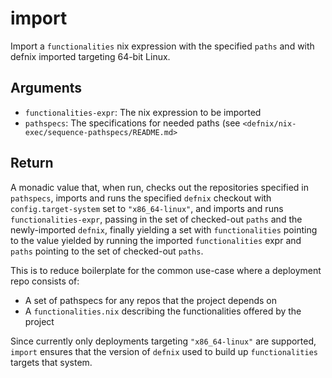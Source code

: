 import
=======

Import a `functionalities` nix expression with the specified `paths` and with
defnix imported targeting 64-bit Linux.

Arguments
----------

* `functionalities-expr`: The nix expression to be imported
* `pathspecs`: The specifications for needed paths (see
  `<defnix/nix-exec/sequence-pathspecs/README.md>`

Return
------

A monadic value that, when run, checks out the repositories specified in
`pathspecs`, imports and runs the specified `defnix` checkout with
`config.target-system` set to `"x86_64-linux"`, and imports and runs
`functionalities-expr`, passing in the set of checked-out `paths` and the
newly-imported `defnix`, finally yielding a set with `functionalities` pointing
to the value yielded by running the imported `functionalities` expr and `paths`
pointing to the set of checked-out `paths`.

This is to reduce boilerplate for the common use-case where a deployment repo
consists of:

* A set of pathspecs for any repos that the project depends on
* A `functionalities.nix` describing the functionalities offered by the project

Since currently only deployments targeting `"x86_64-linux"` are supported,
`import` ensures that the version of `defnix` used to build up `functionalities`
targets that system.
